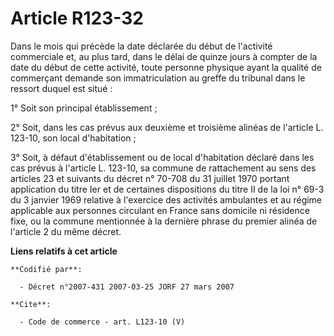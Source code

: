 # Article R123-32

Dans le mois qui précède la date déclarée du début de l'activité commerciale et, au plus tard, dans le délai de quinze jours
à compter de la date du début de cette activité, toute personne physique ayant la qualité de commerçant demande son
immatriculation au greffe du tribunal dans le ressort duquel est situé : 

1° Soit son principal établissement ; 

2° Soit, dans les cas prévus aux deuxième et troisième alinéas de l'article L. 123-10, son local d'habitation ; 

3° Soit, à défaut d'établissement ou de local d'habitation déclaré dans les cas prévus à l'article L. 123-10, sa commune de
rattachement au sens des articles 23 et suivants du décret n° 70-708 du 31 juillet 1970 portant application du titre Ier et
de certaines dispositions du titre II de la loi n° 69-3 du 3 janvier 1969 relative à l'exercice des activités ambulantes et
au régime applicable aux personnes circulant en France sans domicile ni résidence fixe, ou la commune mentionnée à la
dernière phrase du premier alinéa de l'article 2 du même décret.

**Liens relatifs à cet article**

	**Codifié par**:

	  - Décret n°2007-431 2007-03-25 JORF 27 mars 2007

	**Cite**:

	  - Code de commerce - art. L123-10 (V)
